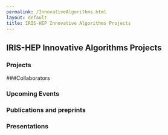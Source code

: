 ```yaml
---
permalink: /InnovativeAlgorithms.html
layout: default
title: IRIS-HEP Innovative Algorithms Projects
---
```


## IRIS-HEP Innovative Algorithms Projects

### Projects

###Collaborators

### Upcoming Events

### Publications and preprints

### Presentations
